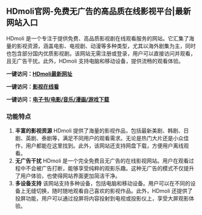 
<h2>HDmoli官网-免费无广告的高品质在线影视平台|最新网站入口</h2>

HDmoli 是一个专注于提供免费、高品质影视剧在线观看服务的网站。它汇集了海量的影视资源，涵盖电影、电视剧、动漫等多种类型，尤其以海外剧集为主，同时也包含部分国内优质影视剧。该网站无需注册或登录，用户可以直接访问并观看，且无广告干扰。此外，HDmoli 支持电脑和移动设备，提供流畅的观看体验。

<p><strong>一键访问：</strong><a href="https://www.rymdh.com/sites/14465.html" target="_blank" ><strong>HDmoli最新网址</strong></a></p>
<p><strong>一键访问：</strong><a href="https://www.rymdh.com/favorites/yingshi" target="_blank" ><strong>影视在线看</strong></a></p>
<p><strong>一键访问：</strong><a href="https://wangpanziyuan.pages.dev/" target="_blank" ><strong>电子书/电影/音乐/漫画/游戏下载</strong></a></p>


### 功能特点
1. **丰富的影视资源**
   HDmoli 提供了海量的影视作品，包括最新美剧、韩剧、日剧、英剧、泰剧等，满足不同用户的观看需求。无论是热门大片还是小众佳作，用户都能在这里找到。此外，该网站还支持网盘下载，方便用户离线观看。
2. **无广告干扰**
   HDmoli 是一个完全免费且无广告的在线影视网站。用户在观看过程中不会被广告打断，能够享受纯粹的观影乐趣。这种无广告的模式不仅提升了用户体验，也使得网站界面更加简洁干净。
3. **多设备支持**
   该网站支持多种设备，包括电脑和移动设备。用户可以在不同的设备上无缝切换，随时随地观看自己喜欢的影视作品。此外，HDmoli 还提供了投屏功能，用户可以通过投屏将内容投射到电视或投影仪上，享受大屏观影体验。

